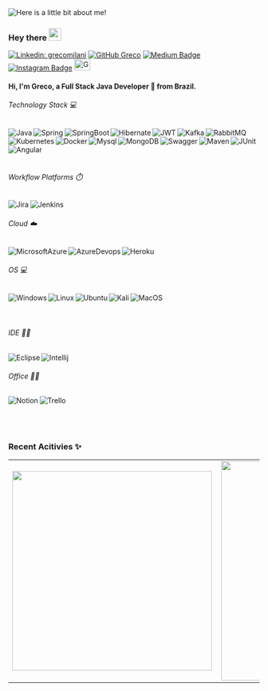 <img src="https://github.com/GrecoLima/grecolima/blob/main/GrecoMilani.gif" alt="Here is a little bit about me!">


### Hey there <img src="https://media.giphy.com/media/hvRJCLFzcasrR4ia7z/giphy.gif" width="25px">

[![Linkedin: grecomilani](https://img.shields.io/badge/-grecomilani-blue?style=flat-square&logo=Linkedin&logoColor=white&link=https://www.linkedin.com/in/grecomilani/)](https://www.linkedin.com/in/grecomilani/)
[![GitHub Greco](https://img.shields.io/github/followers/grecolima?label=follow&style=social)](https://github.com/grecolima)
[![Medium Badge](https://img.shields.io/badge/-Medium-000?style=flat&logo=Medium&logoColor=white)](https://medium.com/@grecolima)
[![Instagram Badge](https://img.shields.io/badge/-Instagram-C13584?style=flat&logo=Instagram&logoColor=white)](https://www.instagram.com/greco.mln/)
<a href="https://dev.to/grecolima">
  <img src="https://d2fltix0v2e0sb.cloudfront.net/dev-badge.svg" alt="Grecolima's DEV Community Profile" height="23" width="32">
</a>

#### Hi, I'm Greco, a Full Stack Java Developer 🚀 from Brazil. 

 ###### Technology Stack 💻

<img align="left" alt="Java" src="https://img.shields.io/badge/Java-ED8B00?style=for-the-badge&logo=java&logoColor=white"/>

<img align="left" alt="Spring" src="https://img.shields.io/badge/Spring-6DB33F?style=for-the-badge&logo=spring&logoColor=white"/>

<img align="left" alt="SpringBoot" src="https://img.shields.io/badge/Spring_Boot-F2F4F9?style=for-the-badge&logo=spring-boot
"/>

<img align="left" alt="Hibernate" src="https://img.shields.io/badge/Hibernate-59666C?style=for-the-badge&logo=Hibernate&logoColor=white"/>

<img align="left" alt="JWT" src="https://img.shields.io/badge/JWT-000000?style=for-the-badge&logo=JSON%20web%20tokens&logoColor=white" />

<img align="left" alt="Kafka" src="https://img.shields.io/badge/Apache_Kafka-231F20?style=for-the-badge&logo=apache-kafka&logoColor=white" />

<img align="left" alt="RabbitMQ" src="https://img.shields.io/badge/rabbitmq-%23FF6600.svg?&style=for-the-badge&logo=rabbitmq&logoColor=white" />

<img align="left" alt="Kubernetes" src="https://img.shields.io/badge/kubernetes-326ce5.svg?&style=for-the-badge&logo=kubernetes&logoColor=white
" />

<img align="left" alt="Docker" src="https://img.shields.io/badge/Docker-2CA5E0?style=for-the-badge&logo=docker&logoColor=white" />

<img align="left" alt="Mysql" src="https://img.shields.io/badge/MySQL-005C84?style=for-the-badge&logo=mysql&logoColor=white" />

<img align="left" alt="MongoDB" src="https://img.shields.io/badge/MongoDB-4EA94B?style=for-the-badge&logo=mongodb&logoColor=white" />

<img align="left" alt="Swagger" src="https://img.shields.io/badge/Swagger-85EA2D?style=for-the-badge&logo=Swagger&logoColor=white
" />

<img align="left" alt="Maven" src="https://img.shields.io/badge/apache_maven-C71A36?style=for-the-badge&logo=apachemaven&logoColor=white"/>

<img align="left" alt="JUnit" src="https://img.shields.io/badge/Junit5-25A162?style=for-the-badge&logo=junit5&logoColor=white"/>


<img align="left" alt="Angular" src="https://img.shields.io/badge/Angular-DD0031?style=for-the-badge&logo=angular&logoColor=white
" />

<br /><br />
<br /><br />

 ###### Workflow Platforms ⏱️

 <img align="left" alt="Jira" src="https://img.shields.io/badge/Jira-0052CC?style=for-the-badge&logo=Jira&logoColor=white
" />

 <img align="left" alt="Jenkins" src="https://img.shields.io/badge/Jenkins-D24939?style=for-the-badge&logo=Jenkins&logoColor=white"/>

<br/>

###### Cloud :cloud:

 <img align="left" alt="MicrosoftAzure" src="https://img.shields.io/badge/microsoft%20azure-0089D6?style=for-the-badge&logo=microsoft-azure&logoColor=white"/>

 <img align="left" alt="AzureDevops" src="https://img.shields.io/badge/Azure_DevOps-0078D7?style=for-the-badge&logo=azure-devops&logoColor=white
"/>

 <img align="left" alt="Heroku" src="https://img.shields.io/badge/Heroku-430098?style=for-the-badge&logo=heroku&logoColor=white"/>

<br/>

###### OS 💻

<img align="left" alt="Windows" src="https://img.shields.io/badge/Windows-0078D6?style=for-the-badge&logo=windows&logoColor=white
"/>

<img align="left" alt="Linux" src="https://img.shields.io/badge/Linux-FCC624?style=for-the-badge&logo=linux&logoColor=black
"/>

<img align="left" alt="Ubuntu" src="https://img.shields.io/badge/Ubuntu-E95420?style=for-the-badge&logo=ubuntu&logoColor=white"/>

<img align="left" alt="Kali" src="https://img.shields.io/badge/Kali_Linux-557C94?style=for-the-badge&logo=kali-linux&logoColor=white"/>

<img align="left" alt="MacOS" src="https://img.shields.io/badge/mac%20os-000000?style=for-the-badge&logo=apple&logoColor=white"/>

<br/>
<br/><br/>

###### IDE 👩‍💻 

<img align="left" alt="Eclipse" src="https://img.shields.io/badge/Eclipse-2C2255?style=for-the-badge&logo=eclipse&logoColor=white
"/>

<img align="left" alt="Intellij" src="https://img.shields.io/badge/IntelliJIDEA-000000.svg?style=for-the-badge&logo=intellij-idea&logoColor=white
"/>

<br/>

###### Office 👨‍💻

<img align="left" alt="Notion" src="https://img.shields.io/badge/Notion-000000?style=for-the-badge&logo=notion&logoColor=white"/>

<img align="left" alt="Trello" src="https://img.shields.io/badge/Trello-0052CC?style=for-the-badge&logo=trello&logoColor=white
"/>

<br />
<br />
<br />
<br />


### Recent Acitivies ✨
<center>
<table>
  <tr>
      <td><img width="400px" align="left" src="https://github-readme-stats.vercel.app/api/top-langs/?username=grecolima&hide=html&layout=compact&theme=dark" /></td>
      <td><img width="440px" align="left" src="https://github-readme-stats.vercel.app/api?username=grecolima&theme=dark&show_icons=true" /></td>
  </tr>  
